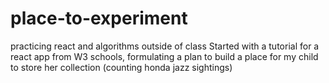 # place-to-experiment
practicing react and algorithms outside of class
Started with a tutorial for a react app from W3 schools, 
formulating a plan to build a place for my child to store her collection (counting honda jazz sightings)
